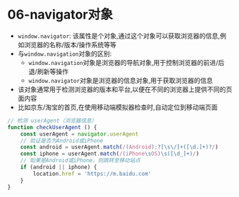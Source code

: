 # 06-navigator对象

- `window.navigator`: 该属性是个对象,通过这个对象可以获取浏览器的信息,例如浏览器的名称/版本/操作系统等等
- 与`window.navigation`对象的区别:
  - `window.navigation`对象是浏览器的导航对象,用于控制浏览器的前进/后退/刷新等操作
  - `window.navigator`对象是浏览器的信息对象,用于获取浏览器的信息
- 该对象通常用于检测浏览器的版本和平台,以便在不同的浏览器上提供不同的页面内容
- 比如京东/淘宝的首页,在使用移动端模拟器检查时,自动定位到移动端页面

```javascript
// 检测 userAgent（浏览器信息）
function checkUserAgent () {
    const userAgent = navigator.userAgent
    // 验证是否为Android或iPhone
    const android = userAgent.match(/(Android);?[\s\/]+([\d.]+)?/)
    const iphone = userAgent.match(/(iPhone\sOS)\s([\d_]+)/)
    // 如果是Android或iPhone，则跳转至移动站点
    if (android || iphone) {
        location.href = 'https://m.baidu.com'
    }
}
```